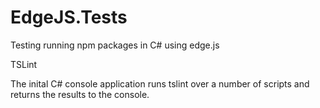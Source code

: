 EdgeJS.Tests
============

Testing running npm packages in C# using edge.js


TSLint

The inital C# console application runs tslint over a number of scripts and returns the results to the console.
